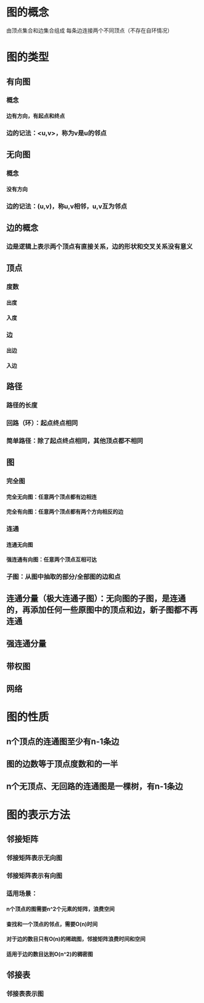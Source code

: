 # 图的概念
  由顶点集合和边集合组成
  每条边连接两个不同顶点（不存在自环情况）
# 图的类型
## 有向图
### 概念
#### 边有方向，有起点和终点
### 边的记法：<u,v>，称为v是u的邻点


## 无向图
### 概念
#### 没有方向
### 边的记法：(u,v)，称u,v相邻，u,v互为邻点


## 边的概念
### 边是逻辑上表示两个顶点有直接关系，边的形状和交叉关系没有意义

## 顶点
### 度数
#### 出度
#### 入度
### 边
#### 出边
#### 入边

## 路径
### 路径的长度
### 回路（环）：起点终点相同
### 简单路径：除了起点终点相同，其他顶点都不相同

## 图
### 完全图
#### 完全无向图：任意两个顶点都有边相连
#### 完全有向图：任意两个顶点都有两个方向相反的边
### 连通
#### 连通无向图
#### 强连通有向图：任意两个顶点互相可达

### 子图：从图中抽取的部分/全部图的边和点
## 连通分量（极大连通子图）：无向图的子图，是连通的，再添加任何一些原图中的顶点和边，新子图都不再连通
## 强连通分量

## 带权图

## 网络




# 图的性质
## n个顶点的连通图至少有n-1条边
## 图的边数等于顶点度数和的一半
## n个无顶点、无回路的连通图是一棵树，有n-1条边

# 图的表示方法
## 邻接矩阵
### 邻接矩阵表示无向图
### 邻接矩阵表示有向图
### 适用场景：
#### n个顶点的图需要n^2个元素的矩阵，浪费空间
#### 查找和一个顶点的邻点，需要O(n)时间
#### 对于边的数目只有O(n)的稀疏图，邻接矩阵浪费时间和空间
#### 适用于边的数目达到O(n^2)的稠密图

## 邻接表
### 邻接表表示图
